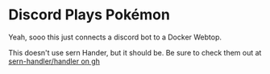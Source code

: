 # Discord Plays Pokémon

Yeah, sooo this just connects a discord bot to a Docker Webtop.

This doesn't use sern Hander, but it should be. Be sure to check them out at [sern-handler/handler on gh](https://github.com/sern-handler/handler)
